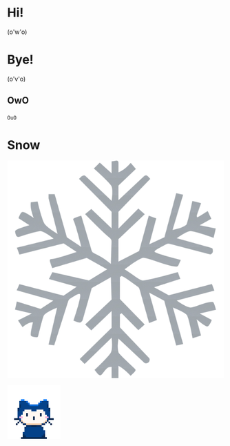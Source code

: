 # Hi!

(o'w'o)

# Bye!

(o'v'o)

## OwO

``OuO``

# Snow 

[![](https://github.com/CuteQQQ/CuteQQQ/blob/main/snow.png?raw=true)](https://github.com/CuteQQQ/Snow)

[![](https://github.com/CuteQQQ/CuteQQQ/blob/main/mona-whisper.gif?raw=true)](https://github.com/CuteQQQ)
